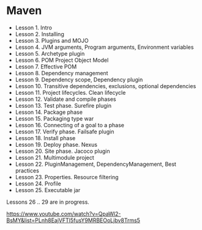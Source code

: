 # Maven

- Lesson 1. Intro	
- Lesson 2. Installing	
- Lesson 3. Plugins and MOJO	
- Lesson 4. JVM arguments, Program arguments, Environment variables	
- Lesson 5. Archetype plugin	
- Lesson 6. POM Project Object Model	
- Lesson 7. Effective POM	
- Lesson 8. Dependency management	
- Lesson 9. Dependency scope, Dependency plugin	
- Lesson 10. Transitive dependencies, exclusions, optional dependencies	
- Lesson 11. Project lifecycles. Clean lifecycle	
- Lesson 12. Validate and compile phases	
- Lesson 13. Test phase. Surefire plugin	
- Lesson 14. Package phase	
- Lesson 15. Packaging type war	
- Lesson 16. Connecting  of a goal to a phase	
- Lesson 17. Verify phase. Failsafe plugin	
- Lesson 18. Install phase	
- Lesson 19. Deploy phase. Nexus	
- Lesson 20. Site phase. Jacoco plugin
- Lesson 21. Multimodule project	
- Lesson 22. PluginManagement,  DependencyManagement, Best practices	
- Lesson 23. Properties. Resource filtering	
- Lesson 24. Profile	
- Lesson 25. Executable jar	

Lessons 26 .. 29 are in progress.

https://www.youtube.com/watch?v=QpaWl2-BsMY&list=PLnh8EajVFTl5fusY9MRBEOoLjbv8Trms5


